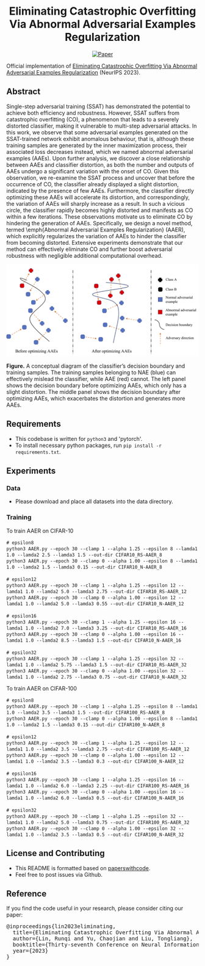 <div align="center">   

# Eliminating Catastrophic Overfitting Via Abnormal Adversarial Examples Regularization
[![Paper](https://img.shields.io/badge/paper-NeurIPS-green)](https://proceedings.neurips.cc/paper_files/paper/2023/file/d65befe6b80ecf7f180b4def503d7776-Paper-Conference.pdf)

</div>

Official implementation of [Eliminating Catastrophic Overfitting Via Abnormal Adversarial Examples Regularization](https://proceedings.neurips.cc/paper_files/paper/2023/file/d65befe6b80ecf7f180b4def503d7776-Paper-Conference.pdf) (NeurIPS 2023).

## Abstract
Single-step adversarial training (SSAT) has demonstrated the potential to achieve both efficiency and robustness. However, SSAT suffers from catastrophic overfitting (CO), a phenomenon that leads to a severely distorted classifier, making it vulnerable to multi-step adversarial attacks. In this work, we observe that some adversarial examples generated on the SSAT-trained network exhibit anomalous behaviour, that is, although these training samples are generated by the inner maximization process, their associated loss decreases instead, which we named abnormal adversarial examples (AAEs). Upon further analysis, we discover a close relationship between AAEs and classifier distortion, as both the number and outputs of AAEs undergo a significant variation with the onset of CO. Given this observation, we re-examine the SSAT process and uncover that before the occurrence of CO, the classifier already displayed a slight distortion, indicated by the presence of few AAEs. Furthermore, the classifier directly optimizing these AAEs will accelerate its distortion, and correspondingly, the variation of AAEs will sharply increase as a result. In such a vicious circle, the classifier rapidly becomes highly distorted and manifests as CO within a few iterations. These observations motivate us to eliminate CO by hindering the generation of AAEs. Specifically, we design a novel method, termed \emph{Abnormal Adversarial Examples Regularization} (AAER), which explicitly regularizes the variation of AAEs to hinder the classifier from becoming distorted. Extensive experiments demonstrate that our method can effectively eliminate CO and further boost adversarial robustness with negligible additional computational overhead. 

<p float="left" align="center">
<img src="AAE.png" width="650" /> 
    
**Figure.** A conceptual diagram of the classifier’s decision boundary and training samples. The training samples belonging to NAE (blue) can effectively mislead the classifier, while AAE (red) cannot. The left panel shows the decision boundary before optimizing AAEs, which only has a slight distortion. The middle panel shows the decision boundary after optimizing AAEs, which exacerbates the distortion and generates more AAEs.
</p>

## Requirements
- This codebase is written for `python3` and 'pytorch'.
- To install necessary python packages, run `pip install -r requirements.txt`.


## Experiments
### Data
- Please download and place all datasets into the data directory. 


### Training

To train AAER on CIFAR-10
```
# epsilon8
python3 AAER.py --epoch 30 --clamp 1 --alpha 1.25 --epsilon 8 --lamda1 1.0 --lamda2 2.5 --lamda3 1.5 --out-dir CIFAR10_RS-AAER_8
python3 AAER.py --epoch 30 --clamp 0 --alpha 1.00 --epsilon 8 --lamda1 1.0 --lamda2 1.5 --lamda3 0.15 --out-dir CIFAR10_N-AAER_8

# epsilon12
python3 AAER.py --epoch 30 --clamp 1 --alpha 1.25 --epsilon 12 --lamda1 1.0 --lamda2 5.0 --lamda3 2.75 --out-dir CIFAR10_RS-AAER_12
python3 AAER.py --epoch 30 --clamp 0 --alpha 1.00 --epsilon 12 --lamda1 1.0 --lamda2 5.0 --lamda3 0.55 --out-dir CIFAR10_N-AAER_12

# epsilon16
python3 AAER.py --epoch 30 --clamp 1 --alpha 1.25 --epsilon 16 --lamda1 1.0 --lamda2 7.0 --lamda3 3.25 --out-dir CIFAR10_RS-AAER_16
python3 AAER.py --epoch 30 --clamp 0 --alpha 1.00 --epsilon 16 --lamda1 1.0 --lamda2 8.5 --lamda3 1.5 --out-dir CIFAR10_N-AAER_16

# epsilon32
python3 AAER.py --epoch 30 --clamp 1 --alpha 1.25 --epsilon 32 --lamda1 1.0 --lamda2 5.75 --lamda3 1.5 --out-dir CIFAR10_RS-AAER_32
python3 AAER.py --epoch 30 --clamp 0 --alpha 1.00 --epsilon 32 --lamda1 1.0 --lamda2 2.75 --lamda3 0.75 --out-dir CIFAR10_N-AAER_32
```

To train AAER on CIFAR-100
```
# epsilon8
python3 AAER.py --epoch 30 --clamp 1 --alpha 1.25 --epsilon 8 --lamda1 1.0 --lamda2 3.5 --lamda3 1.5 --out-dir CIFAR100_RS-AAER_8
python3 AAER.py --epoch 30 --clamp 0 --alpha 1.00 --epsilon 8 --lamda1 1.0 --lamda2 1.5 --lamda3 0.15 --out-dir CIFAR100_N-AAER_8

# epsilon12
python3 AAER.py --epoch 30 --clamp 1 --alpha 1.25 --epsilon 12 --lamda1 1.0 --lamda2 3.5 --lamda3 2.75 --out-dir CIFAR100_RS-AAER_12
python3 AAER.py --epoch 30 --clamp 0 --alpha 1.00 --epsilon 12 --lamda1 1.0 --lamda2 3.5 --lamda3 0.3 --out-dir CIFAR100_N-AAER_12

# epsilon16
python3 AAER.py --epoch 30 --clamp 1 --alpha 1.25 --epsilon 16 --lamda1 1.0 --lamda2 6.0 --lamda3 2.25 --out-dir CIFAR100_RS-AAER_16
python3 AAER.py --epoch 30 --clamp 0 --alpha 1.00 --epsilon 16 --lamda1 1.0 --lamda2 6.0 --lamda3 0.5 --out-dir CIFAR100_N-AAER_16

# epsilon32
python3 AAER.py --epoch 30 --clamp 1 --alpha 1.25 --epsilon 32 --lamda1 1.0 --lamda2 5.0 --lamda3 0.75 --out-dir CIFAR100_RS-AAER_32
python3 AAER.py --epoch 30 --clamp 0 --alpha 1.00 --epsilon 32 --lamda1 1.0 --lamda2 3.5 --lamda3 0.5 --out-dir CIFAR100_N-AAER_32
```


## License and Contributing
- This README is formatted based on [paperswithcode](https://github.com/paperswithcode/releasing-research-code).
- Feel free to post issues via Github. 

## Reference
If you find the code useful in your research, please consider citing our paper:

<pre>
@inproceedings{lin2023eliminating,
  title={Eliminating Catastrophic Overfitting Via Abnormal Adversarial Examples Regularization},
  author={Lin, Runqi and Yu, Chaojian and Liu, Tongliang},
  booktitle={Thirty-seventh Conference on Neural Information Processing Systems},
  year={2023}
}
</pre>
